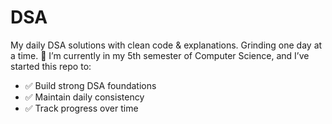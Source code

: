 # DSA
My daily DSA solutions with clean code &amp; explanations. Grinding one day at a time. 🚀
I’m currently in my 5th semester of Computer Science, and I’ve started this repo to:
- ✅ Build strong DSA foundations
- ✅ Maintain daily consistency
- ✅ Track progress over time
